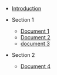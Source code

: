 
- [Introduction](/docs/introduction)

- Section 1
    - [Document 1](/docs/document_1)
    - [Document 2](/docs/document_2)
    - [document 3](/docs/document_3)

- Section 2
	- [Document 4](/docs/document_4)